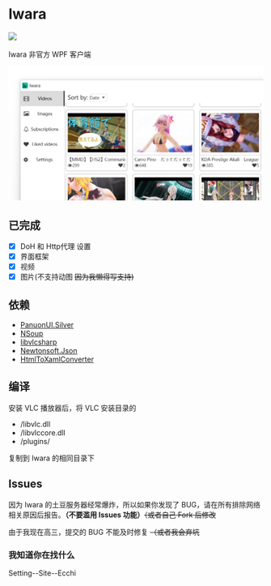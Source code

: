 # Iwara
![](Images/App.ico)


Iwara 非官方 WPF 客户端


![](Images/1.png)
## 已完成
- [x] DoH 和 Http代理 设置
- [x] 界面框架
- [x] 视频
- [x] 图片(不支持动图 ~~因为我懒得写支持)~~

## 依赖
- [PanuonUI.Silver](https://github.com/Mochengvia/PanuonUI.Silver)
- [NSoup](https://github.com/GeReV/NSoup)
- [libvlcsharp](https://github.com/videolan/libvlcsharp)
- [Newtonsoft.Json](https://www.newtonsoft.com/json)
- [HtmlToXamlConverter](https://github.com/nharren/HtmlToXamlConverter)

## 编译
安装 VLC 播放器后，将 VLC 安装目录的

- /libvlc.dll
- /libvlccore.dll
- /plugins/

复制到 Iwara 的相同目录下

## Issues
因为 Iwara 的土豆服务器经常爆炸，所以如果你发现了 BUG，请在所有排除网络相关原因后报告。**（不要滥用 Issues 功能）**~~（或者自己 Fork 后修改~~

由于我现在高三，提交的 BUG 不能及时修复 ~~（或者我会弃坑~~

### 我知道你在找什么
Setting--Site--Ecchi